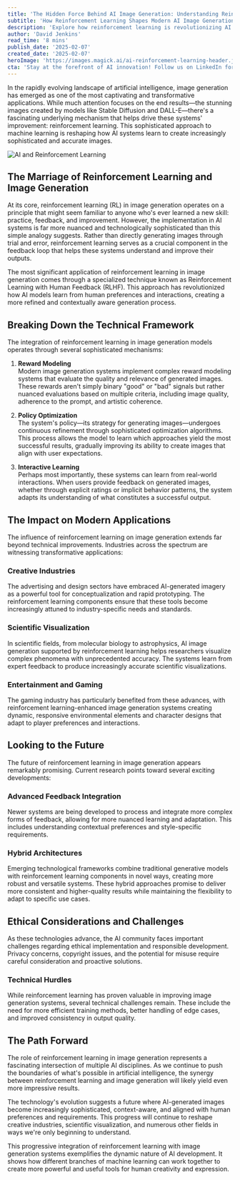```yaml
---
title: 'The Hidden Force Behind AI Image Generation: Understanding Reinforcement Learning''s Critical Role'
subtitle: 'How Reinforcement Learning Shapes Modern AI Image Generation'
description: 'Explore how reinforcement learning is revolutionizing AI image generation, from its technical foundations to real-world applications in creative industries, scientific visualization, and gaming. Learn about the sophisticated mechanisms driving improvement in AI-generated imagery and the promising developments shaping the future of this technology.'
author: 'David Jenkins'
read_time: '8 mins'
publish_date: '2025-02-07'
created_date: '2025-02-07'
heroImage: 'https://images.magick.ai/ai-reinforcement-learning-header.jpg'
cta: 'Stay at the forefront of AI innovation! Follow us on LinkedIn for daily insights into groundbreaking developments in artificial intelligence and machine learning.'
---
```


In the rapidly evolving landscape of artificial intelligence, image generation has emerged as one of the most captivating and transformative applications. While much attention focuses on the end results—the stunning images created by models like Stable Diffusion and DALL-E—there's a fascinating underlying mechanism that helps drive these systems' improvement: reinforcement learning. This sophisticated approach to machine learning is reshaping how AI systems learn to create increasingly sophisticated and accurate images.

![AI and Reinforcement Learning](https://i.magick.ai/PIXE/1738941592716_magick_img.webp)

## The Marriage of Reinforcement Learning and Image Generation

At its core, reinforcement learning (RL) in image generation operates on a principle that might seem familiar to anyone who's ever learned a new skill: practice, feedback, and improvement. However, the implementation in AI systems is far more nuanced and technologically sophisticated than this simple analogy suggests. Rather than directly generating images through trial and error, reinforcement learning serves as a crucial component in the feedback loop that helps these systems understand and improve their outputs.

The most significant application of reinforcement learning in image generation comes through a specialized technique known as Reinforcement Learning with Human Feedback (RLHF). This approach has revolutionized how AI models learn from human preferences and interactions, creating a more refined and contextually aware generation process.

## Breaking Down the Technical Framework

The integration of reinforcement learning in image generation models operates through several sophisticated mechanisms:

1. **Reward Modeling**  
   Modern image generation systems implement complex reward modeling systems that evaluate the quality and relevance of generated images. These rewards aren't simply binary "good" or "bad" signals but rather nuanced evaluations based on multiple criteria, including image quality, adherence to the prompt, and artistic coherence.

2. **Policy Optimization**  
   The system's policy—its strategy for generating images—undergoes continuous refinement through sophisticated optimization algorithms. This process allows the model to learn which approaches yield the most successful results, gradually improving its ability to create images that align with user expectations.

3. **Interactive Learning**  
   Perhaps most importantly, these systems can learn from real-world interactions. When users provide feedback on generated images, whether through explicit ratings or implicit behavior patterns, the system adapts its understanding of what constitutes a successful output.

## The Impact on Modern Applications

The influence of reinforcement learning on image generation extends far beyond technical improvements. Industries across the spectrum are witnessing transformative applications:

### Creative Industries  
The advertising and design sectors have embraced AI-generated imagery as a powerful tool for conceptualization and rapid prototyping. The reinforcement learning components ensure that these tools become increasingly attuned to industry-specific needs and standards.

### Scientific Visualization  
In scientific fields, from molecular biology to astrophysics, AI image generation supported by reinforcement learning helps researchers visualize complex phenomena with unprecedented accuracy. The systems learn from expert feedback to produce increasingly accurate scientific visualizations.

### Entertainment and Gaming  
The gaming industry has particularly benefited from these advances, with reinforcement learning-enhanced image generation systems creating dynamic, responsive environmental elements and character designs that adapt to player preferences and interactions.

## Looking to the Future

The future of reinforcement learning in image generation appears remarkably promising. Current research points toward several exciting developments:

### Advanced Feedback Integration  
Newer systems are being developed to process and integrate more complex forms of feedback, allowing for more nuanced learning and adaptation. This includes understanding contextual preferences and style-specific requirements.

### Hybrid Architectures  
Emerging technological frameworks combine traditional generative models with reinforcement learning components in novel ways, creating more robust and versatile systems. These hybrid approaches promise to deliver more consistent and higher-quality results while maintaining the flexibility to adapt to specific use cases.

## Ethical Considerations and Challenges

As these technologies advance, the AI community faces important challenges regarding ethical implementation and responsible development. Privacy concerns, copyright issues, and the potential for misuse require careful consideration and proactive solutions.

### Technical Hurdles  
While reinforcement learning has proven valuable in improving image generation systems, several technical challenges remain. These include the need for more efficient training methods, better handling of edge cases, and improved consistency in output quality.

## The Path Forward

The role of reinforcement learning in image generation represents a fascinating intersection of multiple AI disciplines. As we continue to push the boundaries of what's possible in artificial intelligence, the synergy between reinforcement learning and image generation will likely yield even more impressive results.

The technology's evolution suggests a future where AI-generated images become increasingly sophisticated, context-aware, and aligned with human preferences and requirements. This progress will continue to reshape creative industries, scientific visualization, and numerous other fields in ways we're only beginning to understand.

This progressive integration of reinforcement learning with image generation systems exemplifies the dynamic nature of AI development. It shows how different branches of machine learning can work together to create more powerful and useful tools for human creativity and expression.